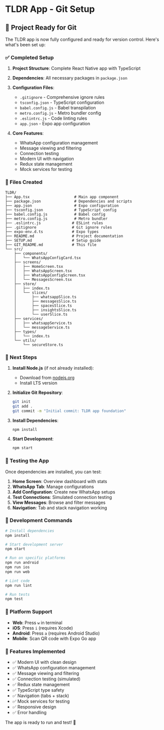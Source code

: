 # TLDR App - Git Setup

## 🚀 Project Ready for Git

The TLDR app is now fully configured and ready for version control. Here's what's been set up:

### ✅ Completed Setup

1. **Project Structure**: Complete React Native app with TypeScript
2. **Dependencies**: All necessary packages in `package.json`
3. **Configuration Files**: 
   - `.gitignore` - Comprehensive ignore rules
   - `tsconfig.json` - TypeScript configuration
   - `babel.config.js` - Babel transpilation
   - `metro.config.js` - Metro bundler config
   - `.eslintrc.js` - Code linting rules
   - `app.json` - Expo app configuration

4. **Core Features**:
   - WhatsApp configuration management
   - Message viewing and filtering
   - Connection testing
   - Modern UI with navigation
   - Redux state management
   - Mock services for testing

### 📁 Files Created

```
TLDR/
├── App.tsx                    # Main app component
├── package.json               # Dependencies and scripts
├── app.json                   # Expo configuration
├── tsconfig.json              # TypeScript config
├── babel.config.js            # Babel config
├── metro.config.js            # Metro bundler
├── .eslintrc.js              # ESLint rules
├── .gitignore                # Git ignore rules
├── expo-env.d.ts             # Expo types
├── README.md                 # Project documentation
├── SETUP.md                  # Setup guide
├── GIT_README.md             # This file
└── src/
    ├── components/
    │   └── WhatsAppConfigCard.tsx
    ├── screens/
    │   ├── HomeScreen.tsx
    │   ├── WhatsAppScreen.tsx
    │   ├── WhatsAppConfigScreen.tsx
    │   └── MessagesScreen.tsx
    ├── store/
    │   ├── index.ts
    │   └── slices/
    │       ├── whatsappSlice.ts
    │       ├── messagesSlice.ts
    │       ├── spacesSlice.ts
    │       ├── insightsSlice.ts
    │       └── userSlice.ts
    ├── services/
    │   ├── whatsappService.ts
    │   └── messageService.ts
    ├── types/
    │   └── index.ts
    └── utils/
        └── secureStore.ts
```

### 🎯 Next Steps

1. **Install Node.js** (if not already installed):
   - Download from [nodejs.org](https://nodejs.org/)
   - Install LTS version

2. **Initialize Git Repository**:
   ```bash
   git init
   git add .
   git commit -m "Initial commit: TLDR app foundation"
   ```

3. **Install Dependencies**:
   ```bash
   npm install
   ```

4. **Start Development**:
   ```bash
   npm start
   ```

### 🧪 Testing the App

Once dependencies are installed, you can test:

1. **Home Screen**: Overview dashboard with stats
2. **WhatsApp Tab**: Manage configurations
3. **Add Configuration**: Create new WhatsApp setups
4. **Test Connections**: Simulated connection testing
5. **View Messages**: Browse and filter messages
6. **Navigation**: Tab and stack navigation working

### 🔧 Development Commands

```bash
# Install dependencies
npm install

# Start development server
npm start

# Run on specific platforms
npm run android
npm run ios
npm run web

# Lint code
npm run lint

# Run tests
npm test
```

### 📱 Platform Support

- **Web**: Press `w` in terminal
- **iOS**: Press `i` (requires Xcode)
- **Android**: Press `a` (requires Android Studio)
- **Mobile**: Scan QR code with Expo Go app

### 🎨 Features Implemented

- ✅ Modern UI with clean design
- ✅ WhatsApp configuration management
- ✅ Message viewing and filtering
- ✅ Connection testing (simulated)
- ✅ Redux state management
- ✅ TypeScript type safety
- ✅ Navigation (tabs + stack)
- ✅ Mock services for testing
- ✅ Responsive design
- ✅ Error handling

The app is ready to run and test! 🚀 